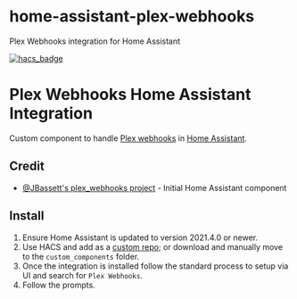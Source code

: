 # home-assistant-plex-webhooks
Plex Webhooks integration for Home Assistant


[![hacs_badge](https://img.shields.io/badge/HACS-Custom-41BDF5.svg?style=for-the-badge)](https://github.com/hacs/integration)
# Plex Webhooks Home Assistant Integration
Custom component to handle [Plex webhooks](https://support.plex.tv/articles/115002267687-webhooks/) in [Home Assistant](https://home-assistant.io).

## Credit
- [@JBassett's plex_webhooks project](https://github.com/JBassett/plex_webhooks) - Initial Home Assistant component

## Install
1. Ensure Home Assistant is updated to version 2021.4.0 or newer.
2. Use HACS and add as a [custom repo](https://hacs.xyz/docs/faq/custom_repositories); or download and manually move to the `custom_components` folder.
3. Once the integration is installed follow the standard process to setup via UI and search for `Plex Webhooks`.
4. Follow the prompts.
